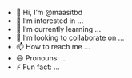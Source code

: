 - 👋 Hi, I’m @maasitbd
- 👀 I’m interested in ...
- 🌱 I’m currently learning ...
- 💞️ I’m looking to collaborate on ...
- 📫 How to reach me ...
- 😄 Pronouns: ...
- ⚡ Fun fact: ...

<!---
maasitbd/maasitbd is a ✨ special ✨ repository because its `README.md` (this file) appears on your GitHub profile.
You can click the Preview link to take a look at your changes.
--->
